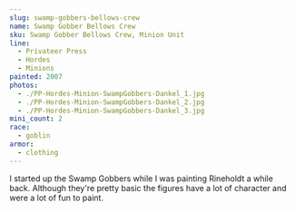 ```yaml
---
slug: swamp-gobbers-bellows-crew
name: Swamp Gobber Bellows Crew
sku: Swamp Gobber Bellows Crew, Minion Unit
line:
  - Privateer Press
  - Hordes
  - Minions
painted: 2007
photos:
  - ./PP-Hordes-Minion-SwampGobbers-Dankel_1.jpg
  - ./PP-Hordes-Minion-SwampGobbers-Dankel_2.jpg
  - ./PP-Hordes-Minion-SwampGobbers-Dankel_3.jpg
mini_count: 2
race:
  - goblin
armor:
  - clothing
---
```


I started up the Swamp Gobbers while I was painting Rineholdt a while back. Although they're pretty basic the figures have a lot of character and were a lot of fun to paint.
